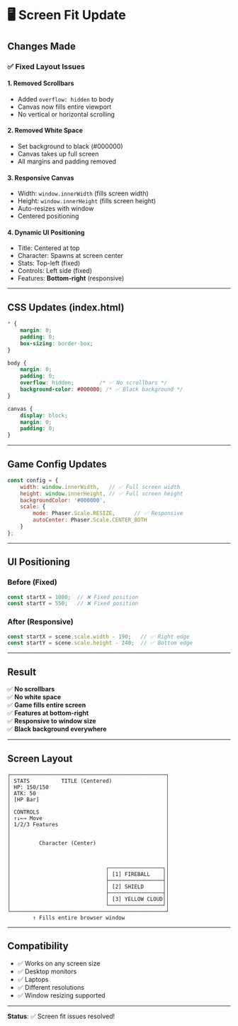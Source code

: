# 🖥️ Screen Fit Update

## Changes Made

### ✅ Fixed Layout Issues

#### 1. **Removed Scrollbars**
- Added `overflow: hidden` to body
- Canvas now fills entire viewport
- No vertical or horizontal scrolling

#### 2. **Removed White Space**
- Set background to black (#000000)
- Canvas takes up full screen
- All margins and padding removed

#### 3. **Responsive Canvas**
- Width: `window.innerWidth` (fills screen width)
- Height: `window.innerHeight` (fills screen height)
- Auto-resizes with window
- Centered positioning

#### 4. **Dynamic UI Positioning**
- Title: Centered at top
- Character: Spawns at screen center
- Stats: Top-left (fixed)
- Controls: Left side (fixed)
- Features: **Bottom-right** (responsive)

---

## CSS Updates (index.html)

```css
* {
    margin: 0;
    padding: 0;
    box-sizing: border-box;
}

body {
    margin: 0;
    padding: 0;
    overflow: hidden;        /* ✅ No scrollbars */
    background-color: #000000; /* ✅ Black background */
}

canvas {
    display: block;
    margin: 0;
    padding: 0;
}
```

---

## Game Config Updates

```javascript
const config = {
    width: window.innerWidth,   // ✅ Full screen width
    height: window.innerHeight, // ✅ Full screen height
    backgroundColor: '#000000',
    scale: {
        mode: Phaser.Scale.RESIZE,      // ✅ Responsive
        autoCenter: Phaser.Scale.CENTER_BOTH
    }
};
```

---

## UI Positioning

### Before (Fixed)
```javascript
const startX = 1000;  // ❌ Fixed position
const startY = 550;   // ❌ Fixed position
```

### After (Responsive)
```javascript
const startX = scene.scale.width - 190;   // ✅ Right edge
const startY = scene.scale.height - 240;  // ✅ Bottom edge
```

---

## Result

✅ **No scrollbars**  
✅ **No white space**  
✅ **Game fills entire screen**  
✅ **Features at bottom-right**  
✅ **Responsive to window size**  
✅ **Black background everywhere**

---

## Screen Layout

```
┌─────────────────────────────────────────────────┐
│ STATS          TITLE (Centered)                 │
│ HP: 150/150                                     │
│ ATK: 50                                         │
│ [HP Bar]                                        │
│                                                 │
│ CONTROLS                                        │
│ ↑↓←→ Move                                       │
│ 1/2/3 Features                                  │
│                                                 │
│                                                 │
│         Character (Center)                      │
│                                                 │
│                                                 │
│                                                 │
│                              ┌─────────────────┐│
│                              │ [1] FIREBALL    ││
│                              ├─────────────────┤│
│                              │ [2] SHIELD      ││
│                              ├─────────────────┤│
│                              │ [3] YELLOW CLOUD││
│                              └─────────────────┘│
└─────────────────────────────────────────────────┘
        ↑ Fills entire browser window
```

---

## Compatibility

- ✅ Works on any screen size
- ✅ Desktop monitors
- ✅ Laptops
- ✅ Different resolutions
- ✅ Window resizing supported

---

**Status**: ✅ Screen fit issues resolved!
